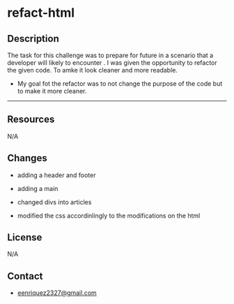 # refact-html

## Description

The task for this challenge was to prepare for future in a scenario that a developer will likely to encounter . I was given the opportunity to refactor the given code. To amke it look cleaner and more readable.

- My goal fot the refactor was to not change the purpose of the code but to make it more cleaner.

---

## Resources

N/A

## Changes

- adding a header and footer

- adding a main

- changed divs into articles

- modified the css accordinlingly to the modifications on the html


## License

N/A


## Contact
- eenriquez2327@gmail.com